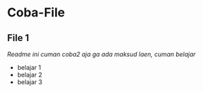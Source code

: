 Coba-File
==
File 1
--
*Readme ini cuman coba2 aja ga ada maksud laen, cuman belajar*
- belajar 1
- belajar 2
- belajar 3


